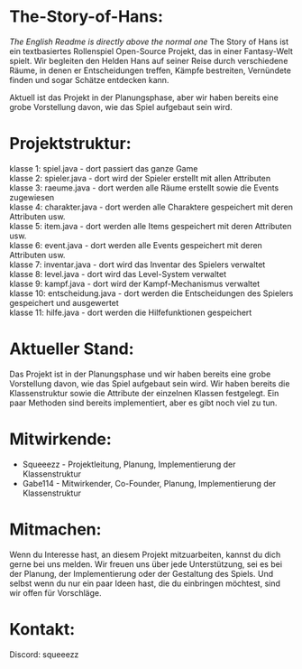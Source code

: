 # The-Story-of-Hans:
*The English Readme is directly above the normal one*
The Story of Hans ist ein textbasiertes Rollenspiel Open-Source Projekt, das in einer Fantasy-Welt spielt.
Wir begleiten den Helden Hans auf seiner Reise durch verschiedene Räume, in denen er Entscheidungen treffen, Kämpfe bestreiten, Vernündete finden und sogar Schätze entdecken kann.

Aktuell ist das Projekt in der Planungsphase, aber wir haben bereits eine grobe Vorstellung davon, wie das Spiel aufgebaut sein wird.
# Projektstruktur:

klasse 1: spiel.java - dort passiert das ganze Game  
klasse 2: spieler.java - dort wird der Spieler erstellt mit allen Attributen  
klasse 3: raeume.java - dort werden alle Räume erstellt sowie die Events zugewiesen  
klasse 4: charakter.java - dort werden alle Charaktere gespeichert mit deren Attributen usw.  
klasse 5: item.java - dort werden alle Items gespeichert mit deren Attributen usw.  
klasse 6: event.java - dort werden alle Events gespeichert mit deren Attributen usw.  
klasse 7: inventar.java - dort wird das Inventar des Spielers verwaltet  
klasse 8: level.java - dort wird das Level-System verwaltet  
klasse 9: kampf.java - dort wird der Kampf-Mechanismus verwaltet  
klasse 10: entscheidung.java - dort werden die Entscheidungen des Spielers gespeichert und ausgewertet  
klasse 11: hilfe.java - dort werden die Hilfefunktionen gespeichert  

# Aktueller Stand:
Das Projekt ist in der Planungsphase und wir haben bereits eine grobe Vorstellung davon, wie das Spiel aufgebaut sein wird.
Wir haben bereits die Klassenstruktur sowie die Attribute der einzelnen Klassen festgelegt.
Ein paar Methoden sind bereits implementiert, aber es gibt noch viel zu tun.

# Mitwirkende:
- Squeeezz - Projektleitung, Planung, Implementierung der Klassenstruktur
- Gabe114 - Mitwirkender, Co-Founder, Planung, Implementierung der Klassenstruktur

# Mitmachen:
Wenn du Interesse hast, an diesem Projekt mitzuarbeiten, kannst du dich gerne bei uns melden.
Wir freuen uns über jede Unterstützung, sei es bei der Planung, der Implementierung oder der Gestaltung des Spiels.
Und selbst wenn du nur ein paar Ideen hast, die du einbringen möchtest, sind wir offen für Vorschläge.

# Kontakt:
Discord: squeeezz
